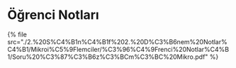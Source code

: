 # Öğrenci Notları

<!--Index-->

{% file src="./2.%20S%C4%B1n%C4%B1f%202.%20D%C3%B6nem%20Notlar%C4%B1/Mikroi%C5%9Flemciler/%C3%96%C4%9Frenci%20Notlar%C4%B1/Soru%20%C3%87%C3%B6z%C3%BCm%C3%BC%20Mikro.pdf" %}

<!--Index-->
